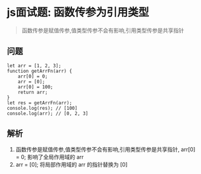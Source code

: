 
# js面试题: 函数传参为引用类型
> 函数传参是赋值传参,值类型传参不会有影响,引用类型传参是共享指针

## 问题

```
let arr = [1, 2, 3];
function getArrFn(arr) {
    arr[0] = 0;
    arr = [0];
    arr[0] = 100;
    return arr;
}
let res = getArrFn(arr);
console.log(res); // [100]
console.log(arr); // [0, 2, 3]
```

## 解析
1. 函数传参是赋值传参,值类型传参不会有影响,引用类型传参是共享指针, arr[0] = 0; 影响了全局作用域的 arr
2. arr = [0]; 将局部作用域的 arr 的指针替换为 [0]
